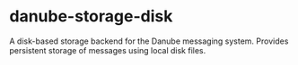 # danube-storage-disk

A disk-based storage backend for the Danube messaging system. Provides persistent storage of messages using local disk files.
